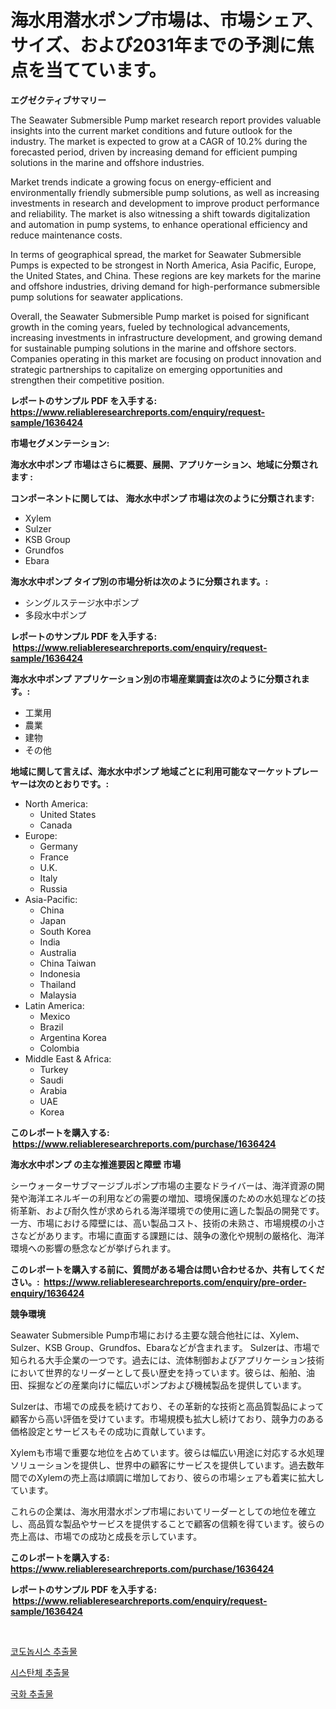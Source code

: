<p><h1>海水用潜水ポンプ市場は、市場シェア、サイズ、および2031年までの予測に焦点を当てています。</h1></p><p><strong>エグゼクティブサマリー</strong></p>
<p><p>The Seawater Submersible Pump market research report provides valuable insights into the current market conditions and future outlook for the industry. The market is expected to grow at a CAGR of 10.2% during the forecasted period, driven by increasing demand for efficient pumping solutions in the marine and offshore industries.</p><p>Market trends indicate a growing focus on energy-efficient and environmentally friendly submersible pump solutions, as well as increasing investments in research and development to improve product performance and reliability. The market is also witnessing a shift towards digitalization and automation in pump systems, to enhance operational efficiency and reduce maintenance costs.</p><p>In terms of geographical spread, the market for Seawater Submersible Pumps is expected to be strongest in North America, Asia Pacific, Europe, the United States, and China. These regions are key markets for the marine and offshore industries, driving demand for high-performance submersible pump solutions for seawater applications.</p><p>Overall, the Seawater Submersible Pump market is poised for significant growth in the coming years, fueled by technological advancements, increasing investments in infrastructure development, and growing demand for sustainable pumping solutions in the marine and offshore sectors. Companies operating in this market are focusing on product innovation and strategic partnerships to capitalize on emerging opportunities and strengthen their competitive position.</p></p>
<p><strong>レポートのサンプル PDF を入手する: <a href="https://www.reliableresearchreports.com/enquiry/request-sample/1636424">https://www.reliableresearchreports.com/enquiry/request-sample/1636424</a></strong></p>
<p><strong>市場セグメンテーション:</strong></p>
<p><strong> 海水水中ポンプ 市場はさらに概要、展開、アプリケーション、地域に分類されます :</strong></p>
<p><strong>コンポーネントに関しては、 海水水中ポンプ 市場は次のように分類されます: &nbsp;</strong></p>
<p><ul><li>Xylem</li><li>Sulzer</li><li>KSB Group</li><li>Grundfos</li><li>Ebara</li></ul></p>
<p><strong> 海水水中ポンプ タイプ別の市場分析は次のように分類されます。:</strong></p>
<p><ul><li>シングルステージ水中ポンプ</li><li>多段水中ポンプ</li></ul></p>
<p><strong>レポートのサンプル PDF を入手する: &nbsp;<a href="https://www.reliableresearchreports.com/enquiry/request-sample/1636424">https://www.reliableresearchreports.com/enquiry/request-sample/1636424</a></strong></p>
<p><strong> 海水水中ポンプ アプリケーション別の市場産業調査は次のように分類されます。:</strong></p>
<p><ul><li>工業用</li><li>農業</li><li>建物</li><li>その他</li></ul></p>
<p><strong>地域に関して言えば、海水水中ポンプ 地域ごとに利用可能なマーケットプレーヤーは次のとおりです。:</strong></p>
<p><ul>
    <li>
        North America:
        <ul>
            <li>United States</li>
            <li>Canada</li>
        </ul>
    </li>
    <li>
        Europe:
        <ul>
            <li>Germany</li>
            <li>France</li>
            <li>U.K.</li>
            <li>Italy</li>
            <li>Russia</li>
        </ul>
    </li>
    <li>
        Asia-Pacific:
        <ul>
            <li>China</li>
            <li>Japan</li>
            <li>South Korea</li>
            <li>India</li>
            <li>Australia</li>
            <li>China Taiwan</li>
            <li>Indonesia</li>
            <li>Thailand</li>
            <li>Malaysia</li>
        </ul>
    </li>
    <li>
        Latin America:
        <ul>
            <li>Mexico</li>
            <li>Brazil</li>
            <li>Argentina Korea</li>
            <li>Colombia</li>
        </ul>
    </li>
    <li>
        Middle East & Africa:
        <ul>
            <li>Turkey</li>
            <li>Saudi</li>
            <li>Arabia</li>
            <li>UAE</li>
            <li>Korea</li>
        </ul>
    </li>
    </ul></p>
<p><strong>このレポートを購入する: &nbsp;<a href="https://www.reliableresearchreports.com/purchase/1636424">https://www.reliableresearchreports.com/purchase/1636424</a></strong></p>
<p><strong>海水水中ポンプ の主な推進要因と障壁 市場</strong></p>
<p><p>シーウォーターサブマージブルポンプ市場の主要なドライバーは、海洋資源の開発や海洋エネルギーの利用などの需要の増加、環境保護のための水処理などの技術革新、および耐久性が求められる海洋環境での使用に適した製品の開発です。一方、市場における障壁には、高い製品コスト、技術の未熟さ、市場規模の小ささなどがあります。市場に直面する課題には、競争の激化や規制の厳格化、海洋環境への影響の懸念などが挙げられます。</p></p>
<p><strong>このレポートを購入する前に、質問がある場合は問い合わせるか、共有してください。:&nbsp; <a href="https://www.reliableresearchreports.com/enquiry/pre-order-enquiry/1636424">https://www.reliableresearchreports.com/enquiry/pre-order-enquiry/1636424</a></strong></p>
<p><strong>競争環境</strong></p>
<p><p>Seawater Submersible Pump市場における主要な競合他社には、Xylem、Sulzer、KSB Group、Grundfos、Ebaraなどが含まれます。 Sulzerは、市場で知られる大手企業の一つです。過去には、流体制御およびアプリケーション技術において世界的なリーダーとして長い歴史を持っています。彼らは、船舶、油田、採掘などの産業向けに幅広いポンプおよび機械製品を提供しています。</p><p>Sulzerは、市場での成長を続けており、その革新的な技術と高品質製品によって顧客から高い評価を受けています。市場規模も拡大し続けており、競争力のある価格設定とサービスもその成功に貢献しています。</p><p>Xylemも市場で重要な地位を占めています。彼らは幅広い用途に対応する水処理ソリューションを提供し、世界中の顧客にサービスを提供しています。過去数年間でのXylemの売上高は順調に増加しており、彼らの市場シェアも着実に拡大しています。</p><p>これらの企業は、海水用潜水ポンプ市場においてリーダーとしての地位を確立し、高品質な製品やサービスを提供することで顧客の信頼を得ています。彼らの売上高は、市場での成功と成長を示しています。</p></p>
<p><strong>このレポートを購入する: &nbsp; <a href="https://www.reliableresearchreports.com/purchase/1636424">https://www.reliableresearchreports.com/purchase/1636424</a></strong></p>
<p><strong>レポートのサンプル PDF を入手する: &nbsp;<a href="https://www.reliableresearchreports.com/enquiry/request-sample/1636424">https://www.reliableresearchreports.com/enquiry/request-sample/1636424</a></strong><strong></strong></p>
<p>&nbsp;</p>
<p><p><a href="https://github.com/JeromeRtyau89966/Market-Research-Report-List-1/blob/main/86552267250.md">코도놉시스 추출물</a></p><p><a href="https://github.com/TimmyMann6767/Market-Research-Report-List-1/blob/main/10092267249.md">시스탄체 추출물</a></p><p><a href="https://github.com/khytkeqagplkzqvh/Market-Research-Report-List-1/blob/main/36955127248.md">국화 추출물</a></p></p>